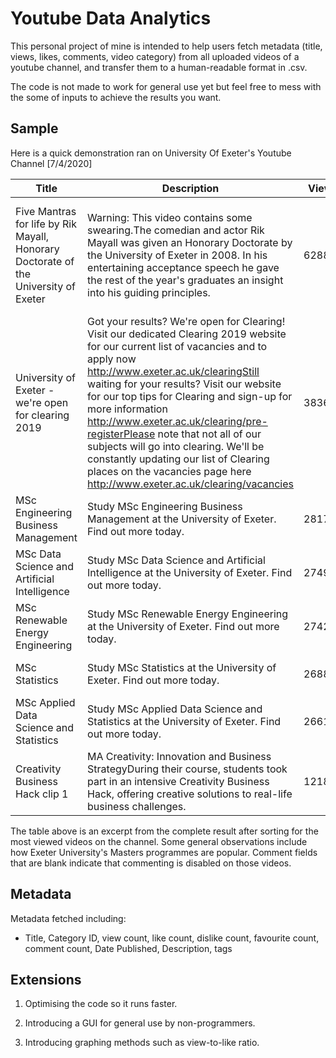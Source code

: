 # Youtube Data Analytics
This personal project of mine is intended to help users fetch metadata (title, views, likes, comments, video category) from all 
uploaded videos of a youtube channel, and transfer them to a human-readable format in .csv.

The code is not made to work for general use yet but feel free to mess with the some of inputs to achieve the results you want.

## Sample

Here is a quick demonstration ran on University Of Exeter's Youtube Channel [7/4/2020]

| Title                                                                               | Description                                                                                                                                                                                                                                                                                                                                                                                                                                                                                                                          | Views  | Likes | Dislikes | Comments | Tags                                                                                                                                                                                                                                                                                                                                                                                                                                              |
|-------------------------------------------------------------------------------------|--------------------------------------------------------------------------------------------------------------------------------------------------------------------------------------------------------------------------------------------------------------------------------------------------------------------------------------------------------------------------------------------------------------------------------------------------------------------------------------------------------------------------------------|--------|-------|----------|----------|---------------------------------------------------------------------------------------------------------------------------------------------------------------------------------------------------------------------------------------------------------------------------------------------------------------------------------------------------------------------------------------------------------------------------------------------------|
| Five Mantras for life by Rik Mayall, Honorary Doctorate of the University of Exeter | Warning: This video contains some swearing.The comedian and actor Rik Mayall was given an Honorary Doctorate by the University of Exeter in 2008. In his entertaining acceptance speech he gave the rest of the year's graduates an insight into his guiding principles.                                                                                                                                                                                                                                                             | 628847 | 5813  | 159      | 596      | rik mayall,graduation,graduate,Actor (Profession),Comedy (TV Genre),Comedian (Profession),The Young Ones (TV Program),Bottom (TV Program),the new statesman,rik mayall presents,Blackadder Goes Forth (TV Season),Filthy Rich & Catflap (TV Program),Drop Dead Fred (Film),Student,Students,university of exeter,exeter uni,exeter,UK universities,top ranked universities,university,student life,mantras,campus,college freshman,guide for life |
| University of Exeter - we're open for clearing 2019                                 | Got your results? We're open for Clearing! Visit our dedicated Clearing 2019 website for our current list of vacancies and to apply now http://www.exeter.ac.uk/clearingStill waiting for your results? Visit our website for our top tips for Clearing and sign-up for more information http://www.exeter.ac.uk/clearing/pre-registerPlease note that not all of our subjects will go into clearing. We'll be constantly updating our list of Clearing places on the vacancies page here http://www.exeter.ac.uk/clearing/vacancies | 383641 | 11    | 4        | 0        | University of exeter,exeter uni,exeter university,student life,undergraduate,postgraduate,degree,studying,university life,clearing,clearing 2019,clearing 2020,exeter,cornwall,business,medical imaging,radiography,nursing,streatham campus,penryn campus,maths,mathematics,physics,liberal arts,english,international studies,natural sciences,computer science,data science,IT,modern languages,languages                                      |
| MSc Engineering Business Management                                                 | Study MSc Engineering Business Management at the University of Exeter. Find out more today.                                                                                                                                                                                                                                                                                                                                                                                                                                          | 281795 | 0     | 0        |          | University of exeter,exeter uni,exeter university,student life,undergraduate,postgraduate,degree,studying,university life                                                                                                                                                                                                                                                                                                                         |
| MSc Data Science and Artificial Intelligence                                        | Study MSc Data Science and Artificial Intelligence at the University of Exeter. Find out more today.                                                                                                                                                                                                                                                                                                                                                                                                                                 | 274948 | 0     | 0        |          | University of exeter,exeter uni,exeter university,student life,undergraduate,postgraduate,degree,studying,university life                                                                                                                                                                                                                                                                                                                         |
| MSc Renewable Energy Engineering                                                    | Study MSc Renewable Energy Engineering at the University of Exeter. Find out more today.                                                                                                                                                                                                                                                                                                                                                                                                                                             | 274274 | 0     | 0        |          | University of exeter,exeter uni,exeter university,student life,undergraduate,postgraduate,degree,studying,university life                                                                                                                                                                                                                                                                                                                         |
| MSc Statistics                                                                      | Study MSc Statistics at the University of Exeter. Find out more today.                                                                                                                                                                                                                                                                                                                                                                                                                                                               | 268806 | 1     | 0        |          | University of exeter,exeter uni,exeter university,student life,undergraduate,postgraduate,degree,studying,university life                                                                                                                                                                                                                                                                                                                         |
| MSc Applied Data Science and Statistics                                             | Study MSc Applied Data Science and Statistics at the University of Exeter. Find out more today.                                                                                                                                                                                                                                                                                                                                                                                                                                      | 266190 | 3     | 0        |          | University of exeter,exeter uni,exeter university,student life,undergraduate,postgraduate,degree,studying,university life                                                                                                                                                                                                                                                                                                                         |
| Creativity Business Hack clip 1                                                     | MA Creativity: Innovation and Business StrategyDuring their course, students took part in an intensive Creativity Business Hack, offering creative solutions to real-life business challenges.                                                                                                                                                                                                                                                                                                                                       | 121859 | 0     | 0        |          | University of exeter,exeter uni,exeter university,student life,undergraduate,postgraduate,degree,studying,university life                                                                                                                                                                                                                                                                                                                         |

The table above is an excerpt from the complete result after sorting for the most viewed videos on the channel. Some general observations include how Exeter University's Masters programmes are popular. Comment fields that are blank indicate that commenting is disabled on those videos.

## Metadata

Metadata fetched including:
- Title, Category ID, view count, like count, dislike count, favourite count, comment count, Date Published, Description, tags

## Extensions

1. Optimising the code so it runs faster.

2. Introducing a GUI for general use by non-programmers.

3. Introducing graphing methods such as view-to-like ratio.
